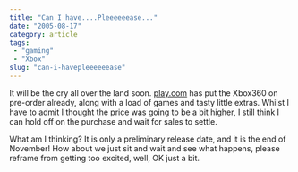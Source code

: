 ```yaml
---
title: "Can I have....Pleeeeeease..."
date: "2005-08-17"
category: article
tags:
 - "gaming"
 - "Xbox"
slug: "can-i-havepleeeeeease"
---
```


It will be the cry all over the land soon.
[play.com](https://www.play.com/play247.asp?pa=hp&page=title&r=X360&title=659411) has put the Xbox360 on pre-order already, along with a load of games and tasty little extras. Whilst I have to admit I thought the price was going to be a bit higher, I still think I can hold off on the purchase and wait for sales to settle.

What am I thinking? It is only a preliminary release date, and it is the end of November! How about we just sit and wait and see what happens, please reframe from getting too excited, well, OK just a bit.
